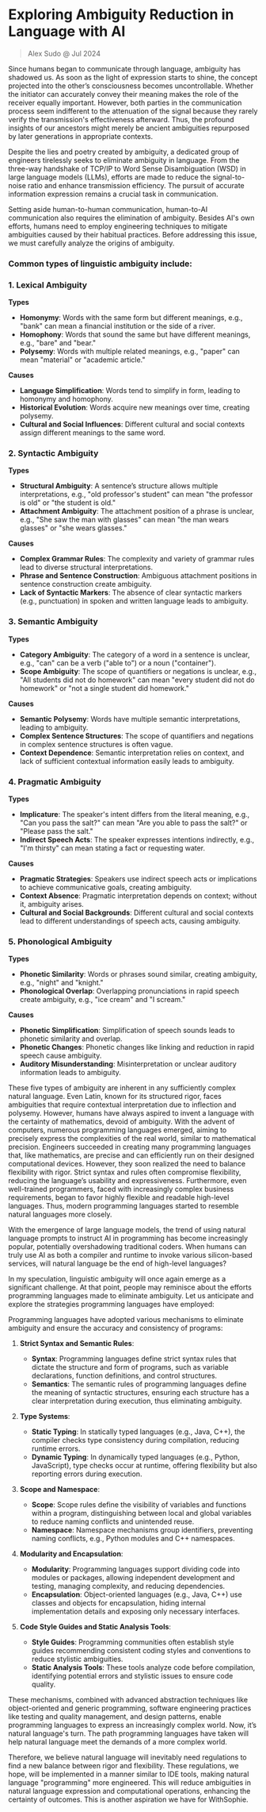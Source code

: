
# Exploring Ambiguity Reduction in Language with AI
> Alex Sudo @ Jul 2024

Since humans began to communicate through language, ambiguity has shadowed us. As soon as the light of expression starts to shine, the concept projected into the other’s consciousness becomes uncontrollable. Whether the initiator can accurately convey their meaning makes the role of the receiver equally important. However, both parties in the communication process seem indifferent to the attenuation of the signal because they rarely verify the transmission's effectiveness afterward. Thus, the profound insights of our ancestors might merely be ancient ambiguities repurposed by later generations in appropriate contexts.

Despite the lies and poetry created by ambiguity, a dedicated group of engineers tirelessly seeks to eliminate ambiguity in language. From the three-way handshake of TCP/IP to Word Sense Disambiguation (WSD) in large language models (LLMs), efforts are made to reduce the signal-to-noise ratio and enhance transmission efficiency. The pursuit of accurate information expression remains a crucial task in communication.

Setting aside human-to-human communication, human-to-AI communication also requires the elimination of ambiguity. Besides AI's own efforts, humans need to employ engineering techniques to mitigate ambiguities caused by their habitual practices. Before addressing this issue, we must carefully analyze the origins of ambiguity.

### Common types of linguistic ambiguity include:

### 1. Lexical Ambiguity
**Types**
- **Homonymy**: Words with the same form but different meanings, e.g., "bank" can mean a financial institution or the side of a river.
- **Homophony**: Words that sound the same but have different meanings, e.g., "bare" and "bear."
- **Polysemy**: Words with multiple related meanings, e.g., "paper" can mean "material" or "academic article."

**Causes**
- **Language Simplification**: Words tend to simplify in form, leading to homonymy and homophony.
- **Historical Evolution**: Words acquire new meanings over time, creating polysemy.
- **Cultural and Social Influences**: Different cultural and social contexts assign different meanings to the same word.

### 2. Syntactic Ambiguity
**Types**
- **Structural Ambiguity**: A sentence’s structure allows multiple interpretations, e.g., "old professor's student" can mean "the professor is old" or "the student is old."
- **Attachment Ambiguity**: The attachment position of a phrase is unclear, e.g., "She saw the man with glasses" can mean "the man wears glasses" or "she wears glasses."

**Causes**
- **Complex Grammar Rules**: The complexity and variety of grammar rules lead to diverse structural interpretations.
- **Phrase and Sentence Construction**: Ambiguous attachment positions in sentence construction create ambiguity.
- **Lack of Syntactic Markers**: The absence of clear syntactic markers (e.g., punctuation) in spoken and written language leads to ambiguity.

### 3. Semantic Ambiguity
**Types**
- **Category Ambiguity**: The category of a word in a sentence is unclear, e.g., "can" can be a verb ("able to") or a noun ("container").
- **Scope Ambiguity**: The scope of quantifiers or negations is unclear, e.g., "All students did not do homework" can mean "every student did not do homework" or "not a single student did homework."

**Causes**
- **Semantic Polysemy**: Words have multiple semantic interpretations, leading to ambiguity.
- **Complex Sentence Structures**: The scope of quantifiers and negations in complex sentence structures is often vague.
- **Context Dependence**: Semantic interpretation relies on context, and lack of sufficient contextual information easily leads to ambiguity.

### 4. Pragmatic Ambiguity
**Types**
- **Implicature**: The speaker's intent differs from the literal meaning, e.g., "Can you pass the salt?" can mean "Are you able to pass the salt?" or "Please pass the salt."
- **Indirect Speech Acts**: The speaker expresses intentions indirectly, e.g., "I'm thirsty" can mean stating a fact or requesting water.

**Causes**
- **Pragmatic Strategies**: Speakers use indirect speech acts or implications to achieve communicative goals, creating ambiguity.
- **Context Absence**: Pragmatic interpretation depends on context; without it, ambiguity arises.
- **Cultural and Social Backgrounds**: Different cultural and social contexts lead to different understandings of speech acts, causing ambiguity.

### 5. Phonological Ambiguity
**Types**
- **Phonetic Similarity**: Words or phrases sound similar, creating ambiguity, e.g., "night" and "knight."
- **Phonological Overlap**: Overlapping pronunciations in rapid speech create ambiguity, e.g., "ice cream" and "I scream."

**Causes**
- **Phonetic Simplification**: Simplification of speech sounds leads to phonetic similarity and overlap.
- **Phonetic Changes**: Phonetic changes like linking and reduction in rapid speech cause ambiguity.
- **Auditory Misunderstanding**: Misinterpretation or unclear auditory information leads to ambiguity.

These five types of ambiguity are inherent in any sufficiently complex natural language. Even Latin, known for its structured rigor, faces ambiguities that require contextual interpretation due to inflection and polysemy. However, humans have always aspired to invent a language with the certainty of mathematics, devoid of ambiguity. With the advent of computers, numerous programming languages emerged, aiming to precisely express the complexities of the real world, similar to mathematical precision. Engineers succeeded in creating many programming languages that, like mathematics, are precise and can efficiently run on their designed computational devices. However, they soon realized the need to balance flexibility with rigor. Strict syntax and rules often compromise flexibility, reducing the language’s usability and expressiveness. Furthermore, even well-trained programmers, faced with increasingly complex business requirements, began to favor highly flexible and readable high-level languages. Thus, modern programming languages started to resemble natural languages more closely.

With the emergence of large language models, the trend of using natural language prompts to instruct AI in programming has become increasingly popular, potentially overshadowing traditional coders. When humans can truly use AI as both a compiler and runtime to invoke various silicon-based services, will natural language be the end of high-level languages?

In my speculation, linguistic ambiguity will once again emerge as a significant challenge. At that point, people may reminisce about the efforts programming languages made to eliminate ambiguity. Let us anticipate and explore the strategies programming languages have employed:

Programming languages have adopted various mechanisms to eliminate ambiguity and ensure the accuracy and consistency of programs:

1. **Strict Syntax and Semantic Rules**:
    - **Syntax**: Programming languages define strict syntax rules that dictate the structure and form of programs, such as variable declarations, function definitions, and control structures.
    - **Semantics**: The semantic rules of programming languages define the meaning of syntactic structures, ensuring each structure has a clear interpretation during execution, thus eliminating ambiguity.

2. **Type Systems**:
    - **Static Typing**: In statically typed languages (e.g., Java, C++), the compiler checks type consistency during compilation, reducing runtime errors.
    - **Dynamic Typing**: In dynamically typed languages (e.g., Python, JavaScript), type checks occur at runtime, offering flexibility but also reporting errors during execution.

3. **Scope and Namespace**:
    - **Scope**: Scope rules define the visibility of variables and functions within a program, distinguishing between local and global variables to reduce naming conflicts and unintended reuse.
    - **Namespace**: Namespace mechanisms group identifiers, preventing naming conflicts, e.g., Python modules and C++ namespaces.

4. **Modularity and Encapsulation**:
    - **Modularity**: Programming languages support dividing code into modules or packages, allowing independent development and testing, managing complexity, and reducing dependencies.
    - **Encapsulation**: Object-oriented languages (e.g., Java, C++) use classes and objects for encapsulation, hiding internal implementation details and exposing only necessary interfaces.

5. **Code Style Guides and Static Analysis Tools**:
    - **Style Guides**: Programming communities often establish style guides recommending consistent coding styles and conventions to reduce stylistic ambiguities.
    - **Static Analysis Tools**: These tools analyze code before compilation, identifying potential errors and stylistic issues to ensure code quality.

These mechanisms, combined with advanced abstraction techniques like object-oriented and generic programming, software engineering practices like testing and quality management, and design patterns, enable programming languages to express an increasingly complex world. Now, it’s natural language's turn. The path programming languages have taken will help natural language meet the demands of a more complex world.

Therefore, we believe natural language will inevitably need regulations to find a new balance between rigor and flexibility. These regulations, we hope, will be implemented in a manner similar to IDE tools, making natural language "programming" more engineered. This will reduce ambiguities in natural language expression and computational operations, enhancing the certainty of outcomes. This is another aspiration we have for WithSophie.